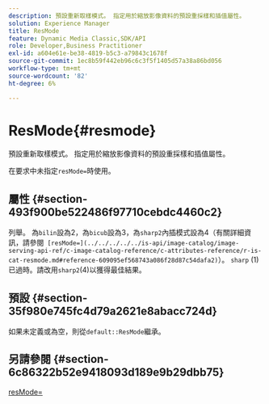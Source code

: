 ```yaml
---
description: 預設重新取樣模式。 指定用於縮放影像資料的預設重採樣和插值屬性。
solution: Experience Manager
title: ResMode
feature: Dynamic Media Classic,SDK/API
role: Developer,Business Practitioner
exl-id: a604e61e-be38-4819-b5c3-a79843c1678f
source-git-commit: 1ec8b59f442eb96c6c3f5f1405d57a38a86bd056
workflow-type: tm+mt
source-wordcount: '82'
ht-degree: 6%

---
```


# ResMode{#resmode}

預設重新取樣模式。 指定用於縮放影像資料的預設重採樣和插值屬性。

在要求中未指定`resMode=`時使用。

## 屬性 {#section-493f900be522486f97710cebdc4460c2}

列舉。 為`bilin`設為2，為`bicub`設為3，為`sharp2`內插模式設為4（有關詳細資訊，請參閱` [resMode=](../../../../../is-api/image-catalog/image-serving-api-ref/c-image-catalog-reference/c-attributes-reference/r-is-cat-resmode.md#reference-609095ef568743a086f28d87c54dafa2)`）。 `sharp` (1)已過時。請改用`sharp2`(4)以獲得最佳結果。

## 預設 {#section-35f980e745fc4d79a2621e8abacc724d}

如果未定義或為空，則從`default::ResMode`繼承。

## 另請參閱 {#section-6c86322b52e9418093d189e9b29dbb75}

[resMode=](../../../../../is-api/image-catalog/image-serving-api-ref/c-image-catalog-reference/c-attributes-reference/r-is-cat-resmode.md#reference-609095ef568743a086f28d87c54dafa2)
